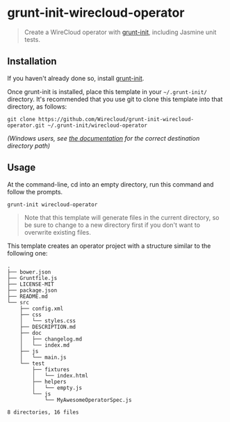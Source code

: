 # grunt-init-wirecloud-operator

> Create a WireCloud operator with [grunt-init], including Jasmine unit tests.

[grunt-init]: http://gruntjs.com/project-scaffolding

## Installation

If you haven't already done so, install [grunt-init][].

Once grunt-init is installed, place this template in your `~/.grunt-init/` directory. It's recommended that you use git to clone this template into that directory, as follows:

```
git clone https://github.com/Wirecloud/grunt-init-wirecloud-operator.git ~/.grunt-init/wirecloud-operator
```

_(Windows users, see [the documentation][grunt-init] for the correct destination directory path)_

## Usage

At the command-line, cd into an empty directory, run this command and follow the prompts.

```
grunt-init wirecloud-operator
```

> Note that this template will generate files in the current directory, so be sure to change to a new directory first if you don't want to overwrite existing files.

This template creates an operator project with a structure similar to the following one:

```
.
├── bower.json
├── Gruntfile.js
├── LICENSE-MIT
├── package.json
├── README.md
└── src
    ├── config.xml
    ├── css
    │   └── styles.css
    ├── DESCRIPTION.md
    ├── doc
    │   ├── changelog.md
    │   └── index.md
    ├── js
    │   └── main.js
    └── test
        ├── fixtures
        │   └── index.html
        ├── helpers
        │   └── empty.js
        └── js
            └── MyAwesomeOperatorSpec.js

8 directories, 16 files
```
